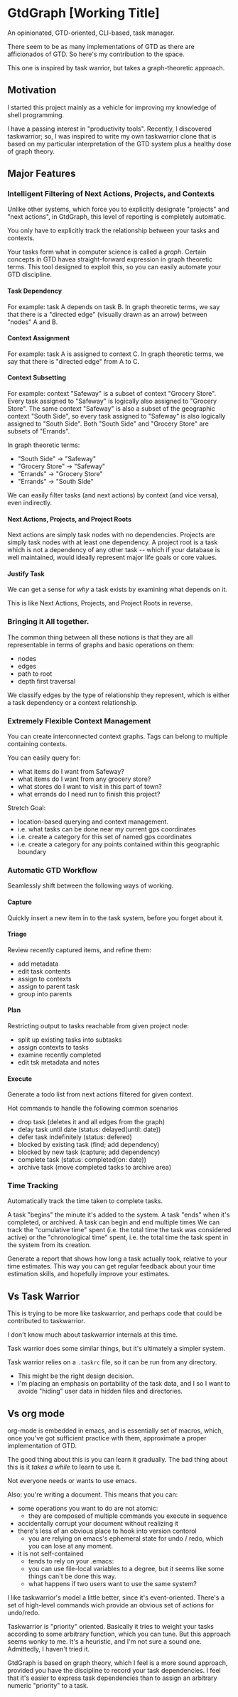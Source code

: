 # GtdGraph [Working Title]

An opinionated, GTD-oriented, CLI-based, task manager.

There seem to be as many implementations of GTD as there are
afficionados of GTD. So here's my contribution to the space.

This one is inspired by task warrior, but takes a graph-theoretic
approach.

## Motivation

I started this project mainly as a vehicle for improving my knowledge
of shell programming.

I have a passing interest in "productivity tools". Recently, I
discovered taskwarrior; so, I was inspired to write my own taskwarrior
clone that is based on my particular interpretation of the GTD system
plus a healthy dose of graph theory.

## Major Features

### Intelligent Filtering of Next Actions, Projects, and Contexts

Unlike other systems, which force you to explicitly designate
"projects" and "next actions", in GtdGraph, this level of reporting is
completely automatic.

You only have to explicitly track the relationship between your tasks
and contexts.

Your tasks form what in computer science is called a *graph*. Certain
concepts in GTD havea straight-forward expression in graph theoretic
terms. This tool designed to exploit this, so you can easily automate
your GTD discipline.

#### Task Dependency

For example: task A depends on task B. In graph theoretic terms, we
say that there is a "directed edge" (visually drawn as an arrow)
between "nodes" A and B.

#### Context Assignment

For example: task A is assigned to context C. In graph theoretic
terms, we say that there is "directed edge" from A to C.

#### Context Subsetting

For example: context "Safeway" is a subset of context "Grocery
Store". Every task assigned to "Safeway" is logically also assigned to
"Grocery Store". The same context "Safeway" is also a subset of the
geographic context "South Side", so every task assigned to "Safeway"
is also logically assigned to "South Side". Both "South Side" and
"Grocery Store" are subsets of "Errands".

In graph theoretic terms:
- "South Side"    -> "Safeway"
- "Grocery Store" -> "Safeway"
- "Errands"       -> "Grocery Store"
- "Errands"       -> "South Side"

We can easily filter tasks (and next actions) by context (and vice
versa), even indirectly.

#### Next Actions, Projects, and Project Roots

Next actions are simply task nodes with no dependencies. Projects are
simply task nodes with at least one dependency. A project root is a
task which is not a dependency of any other task -- which if your
database is well maintained, would ideally represent major life goals
or core values.

#### Justify Task

We can get a sense for *why* a task exists by examining what depends
on it.

This is like Next Actions, Projects, and Project Roots in reverse.

### Bringing it All together.

The common thing between all these notions is that they are all
representable in terms of graphs and basic operations on them:
- nodes
- edges
- path to root
- depth first traversal

We classify edges by the type of relationship they represent, which is
either a task dependency or a context relationship.

### Extremely Flexible Context Management

You can create interconnected context graphs. Tags can belong to
multiple containing contexts.

You can easily query for:
- what items do I want from Safeway?
- what items do I want from any grocery store?
- what stores do I want to visit in this part of town?
- what errands do I need run to finish this project?

Stretch Goal:
- location-based querying and context management.
- i.e. what tasks can be done near my current gps coordinates
- i.e. create a category for this set of named gps coordinates
- i.e. create a category for any points contained within this geographic boundary

### Automatic GTD Workflow

Seamlessly shift between the following ways of working.

#### Capture

Quickly insert a new item in to the task system, before you forget about it.

#### Triage

Review recently captured items, and refine them:

- add metadata
- edit task contents
- assign to contexts
- assign to parent task
- group into parents


#### Plan

Restricting output to tasks reachable from given project node:

- split up existing tasks into subtasks
- assign contexts to tasks
- examine recently completed 
- edit tsk metadata and notes

#### Execute

Generate a todo list from next actions filtered for given context.

Hot commands to handle the following common scenarios
- drop task                   (deletes it and all edges from the graph)
- delay task until date       (status: delayed(until: date))
- defer task indefinitely     (status: defered)
- blocked by existing task    (find; add dependency)
- blocked by new task         (capture; add dependency)
- complete task               (status: completed(on: date))
- archive task                (move completed tasks to archive area)

### Time Tracking

Automatically track the time taken to complete tasks.

A task "begins" the minute it's added to the system.  A task "ends"
when it's completed, or archived.  A task can begin and end multiple
times We can track the "cumulative time" spent (i.e. the total time
the task was considered active) or the "chronological time" spent,
i.e. the total time the task spent in the system from its creation.

Generate a report that shows how long a task actually took, relative
to your time estimates. This way you can get regular feedback about
your time estimation skills, and hopefully improve your estimates.


## Vs Task Warrior

This is trying to be more like taskwarrior, and perhaps code that
could be contributed to taskwarrior.

I don't know much about taskwarrior internals at this time.

Task warrior does some similar things, but it's ultimately a simpler
system.

Task warrior relies on a `.taskrc` file, so it can be run from any
directory.
- This might be the right design decision.
- I'm placing an emphasis on portability of the task data, and I so I
  want to avoide "hiding" user data in hidden files and directories.

## Vs org mode

org-mode is embedded in emacs, and is essentially set of macros,
which, once you've got sufficient practice with them, approximate a
proper implementation of GTD.

The good thing about this is you can learn it gradually.  The bad
thing about this is it *takes a while* to learn to use it.

Not everyone needs or wants to use emacs.

Also: you're writing a document. This means that you can:
- some operations you want to do are not atomic:
  - they are composed of multiple commands you execute in sequence
- accidentally corrupt your document without realizing it
- there's less of an obvious place to hook into version contorol
  - you are relying on emacs's ephemeral state for undo / redo, which
    you can lose at any moment.
- it is not self-contained
  - tends to rely on your .emacs:
  - you can use file-local variables to a degree,
    but it seems like some things can't be done this way.
  - what happens if two users want to use the same system?

I like taskwarrior's model a little better, since it's
event-oriented. There's a set of high-level commands wich provide an
obvious set of actions for undo/redo.

Taskwarrior is "priority" oriented. Basically it tries to weight your
tasks according to some arbitrary function, which you can tune. But
this approach seems wonky to me. It's a heuristic, and I'm not sure a
sound one. Admittedly, I haven't tried it.

GtdGraph is based on graph theory, which I feel is a more sound
approach, provided you have the discipline to record your task
dependencies. I feel that it's easier to express task dependencies
than to assign an arbitrary numeric "priority" to a task.
